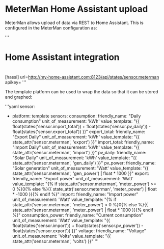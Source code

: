 # MeterMan Home Assistant upload

MeterMan allows upload of data via REST to Home Assistant.
This is configured in the MeterMan configuration as:

'''
#
# Home Assistant integration
#
[hassi]
url=http://my-home-assistant.com:8123/api/states/sensor.meterman
apikey=<long term api key>
'''

The template platform can be used to wrap the data so that it can be stored and graphed:

'''yaml
sensor:
  - platform: template
    sensors:
      consumption:
        friendly_name: "Daily consumption"
        unit_of_measurement: 'kWh'
        value_template: "{{ float(states('sensor.import_total')) + float(states('sensor.pv_daily')) - float(states('sensor.export_total')) }}"
      export_total:
        friendly_name: "Export Daily"
        unit_of_measurement: 'kWh'
        value_template: "{{ state_attr('sensor.meterman', 'export') }}"
      import_total:
        friendly_name: "Import Daily"
        unit_of_measurement: 'kWh'
        value_template: "{{ state_attr('sensor.meterman', 'import') }}"
      pv_daily:
        friendly_name: "Solar Daily"
        unit_of_measurement: 'kWh'
        value_template: "{{ state_attr('sensor.meterman', 'gen_daily') }}"
      pv_power:
        friendly_name: "Solar generation"
        unit_of_measurement: 'Watt'
        value_template: "{{ state_attr('sensor.meterman', 'gen_power') | float * 1000 }}"
      export:
        friendly_name: "Export power"
        unit_of_measurement: 'Watt'
        value_template: "{% if state_attr('sensor.meterman', 'meter_power') >= 0 %}0{% else %}{{ state_attr('sensor.meterman', 'meter_power') | float * -1000 }}{% endif %}"
      import:
        friendly_name: "Import power"
        unit_of_measurement: 'Watt'
        value_template: "{% if state_attr('sensor.meterman', 'meter_power') < 0 %}0{% else %}{{ state_attr('sensor.meterman', 'meter_power') | float * 1000 }}{% endif %}"
      consumption_power:
        friendly_name: "Current consumption"
        unit_of_measurement: 'Watt'
        value_template: "{{ float(states('sensor.import')) + float(states('sensor.pv_power')) - float(states('sensor.export')) }}"
      voltage:
        friendly_name: "Voltage"
        unit_of_measurement: 'Volts'
        value_template: "{{ state_attr('sensor.meterman', 'volts') }}"
'''
